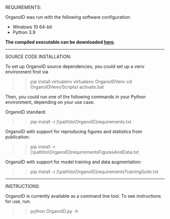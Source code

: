 REQUIREMENTS:

OrganoID was run with the following software configuration:
- Windows 10 64-bit
- Python 3.9


<b>The compiled executable can be downloaded <a href="https://drive.google.com/drive/folders/1xFUkUANFvqCjudQk7SYDj7uY7xVvmUJP?usp=sharing">here</a>.</b>

---

SOURCE CODE INSTALLATION:

To set up OrganoID source dependencies, you could set up a venv environment first via

>> pip install virtualenv
>> virtualenv OrganoIDVenv
>> cd OrganoIDVenv/Scripts/
>> activate.bat

Then, you could run one of the following commands in your Python environment, depending on your use case. 

OrganoID standard:
>> pip install -r [\path\to\OrganoID\]requirements.txt

OrganoID with support for reproducing figures and statistics from publication:
>> pip install -r [\path\to\OrganoID\]requirementsFiguresAndData.txt

OrganoID with support for model training and data augmentation:
>> pip install -r [\path\to\OrganoID\]requirementsTrainingSuite.txt

---

INSTRUCTIONS:

OrganoID is currently available as a command line tool. To see instructions for use, run:

>> python OrganoID.py -h